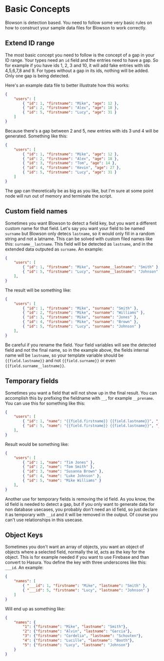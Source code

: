 # Basic Concepts

Blowson is detection based. You need to follow some very basic rules on how to construct your sample data files for Blowson to work correctly.

## Extend ID range

The most basic concept you need to follow is the concept of a gap in your ID range. Your types need an `id` field and the entries need to have a gap. So for example if you have ids 1, 2, 3 and 10, it will add fake entries with ids 4,5,6,7,8 and 9. For types without a gap in its ids, nothing will be added. Only one gap is being detected.

Here's an example data file to better illustrate how this works:

```json
{
    "users": [
        { "id": 1, "firstname": "Mike", "age": 12 },
        { "id": 2, "firstname": "Alex", "age": 18 },
        { "id": 5, "firstname": "Lucy", "age": 31 }
    ]
}
```

Because there's a gap between 2 and 5, new entries with ids 3 und 4 will be generated. Something like this:

```json
{
    "users": [
        { "id": 1, "firstname": "Mike", "age": 12 },
        { "id": 2, "firstname": "Alex", "age": 18 },
        { "id": 3, "firstname": "Tom", "age": 14 },
        { "id": 4, "firstname": "Kevin", "age": 27 },
        { "id": 5, "firstname": "Lucy", "age": 31 }
    ]
}
```

The gap can theoretically be as big as you like, but I'm sure at some point node will run out of memory and terminate the script.

## Custom field names

Sometimes you want Blowson to detect a field key, but you want a different custom name for that field. Let's say you want your field to be named `surname` but Blowson only detecs `lastname`, so it would only fill in a random string and not a latname. This can be solved with custom filed names like this: `surname__lastname`. This field will be detected as `lastname`, and in the extended data outputed as `surname`. An example:

```json
{
    "users": [
        { "id": 1, "firstname": "Mike", "surname__lastname": "Smith" },
        { "id": 5, "firstname": "Lucy", "surname__lastname": "Johnson" }
    ],
}
```

The result will be something like:

```json
{
    "users": [
        { "id": 1, "firstname": "Mike", "surname": "Smith" },
        { "id": 2, "firstname": "Mike", "surname": "Williams" },
        { "id": 3, "firstname": "Mike", "surname": "Jones" },
        { "id": 4, "firstname": "Mike", "surname": "Brown" },
        { "id": 5, "firstname": "Lucy", "surname": "Johnson" }
    ],
}
```

Be careful if you rename the field. Your field variables will see the detected field and not the final name, so in the example above, the fields internal name will be `lastname`, so your template variable should be `{{field.lastname}}` and not `{{field.surname}}` or even `{{field.surname__lastname}}`.

## Temporary fields

Sometimes you want a field that will not show up in the final result. You can accomplish this by prefixing the fieldname with `__`, for example `__prename`. You can use this for something like this:

```json
{
    "users": [
        { "id": 1, "name": "{{field.firstname}} {{field.lastname}}", "__firstname": "Tim", "__lastname": "Jones" },
        { "id": 5, "name": "{{field.firstname}} {{field.lastname}}", "__firstname": "Mike", "__lastname": "Williams" }
    ],
}
```

Result would be something like:

```json
{
    "users": [
        { "id": 1, "name": "Tim Jones" },
        { "id": 2, "name": "Tom Smith" },
        { "id": 3, "name": "Susanna Brown" },
        { "id": 4, "name": "Luke Johnson" },
        { "id": 5, "name": "Mike Williams" }
    ],
}
```

Another use for temporary fields is removing the id field. As you know, the id field is needed to detect a gap, but if you only want to generate data for non database usecases, you probably don't need an id field, so just declare it as temporary with `__id` and it will be removed in the output. Of course you can't use relationships in this usecase.

## Object Keys

Sometimes you don't want an array of objects, you want an object of objects where a selected field, normally the id, acts as the key for the object. This is for example needed if you want to use Firebase and than convert to Hasura. You define the key with three underscores like this: `___id`. An example:

```json
{
    "names": [
        { "___id": 1, "firstname": "Mike", "lastname": "Smith" },
        { "___id": 5, "firstname": "Lucy", "lastname": "Johnson" }
    ]
}
```

Will end up as something like:

```json
{
    "names": {
        "1": {"firstname": "Mike", "lastname": "Smith"},
        "2": {"firstname": "Alvin", "lastname": "Garcia"},
        "3": {"firstname": "Cordelia", "lastname": "Schouten"},
        "4": {"firstname": "Lucille", "lastname": "Booth"},
        "5": {"firstname": "Lucy", "lastname": "Johnson"}
    }
}
```